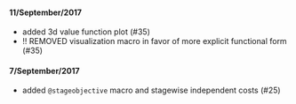 #### 11/September/2017
 - added 3d value function plot (#35)
 - !! REMOVED visualization macro in favor of more explicit functional form (#35)

#### 7/September/2017
 - added `@stageobjective` macro and stagewise independent costs (#25)
